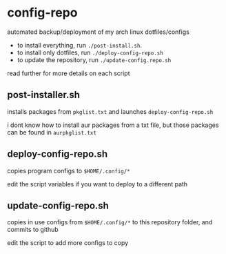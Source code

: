 # config-repo
automated backup/deployment of my arch linux dotfiles/configs

- to install everything, run `./post-install.sh`.
- to install only dotfiles, run `./deploy-config-repo.sh`
- to update the repository, run `./update-config.repo.sh`

read further for more details on each script

## post-installer.sh
installs packages from `pkglist.txt` and launches `deploy-config-repo.sh`

i dont know how to install aur packages from a txt file, but those packages can be
found in `aurpkglist.txt`

## deploy-config-repo.sh
copies program configs to `$HOME/.config/*`

edit the script variables if you want to deploy to a different path

## update-config-repo.sh
copies in use configs from `$HOME/.config/*` to this repository folder, and
commits to github

edit the script to add more configs to copy

